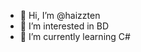 - 👋 Hi, I’m @haizzten
- 👀 I’m interested in BD
- 🌱 I’m currently learning C#

<!---
haizzten/haizzten is a ✨ special ✨ repository because its `README.md` (this file) appears on your GitHub profile.
You can click the Preview link to take a look at your changes.
--->
